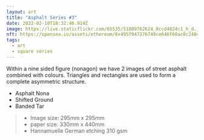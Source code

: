 ```yaml
---
layout: art
title: "Asphalt Series #3"
date: 2022-02-18T18:32:46.914Z
image: https://live.staticflickr.com/65535/51889762624_0ccd4824c1_h_d.jpg
nft: https://opensea.io/assets/ethereum/0x495f947276749ce646f68ac8c248420045cb7b5e/48162648330355413914028108631647327469322174667090404439099707898610434703364/
tags:
  - art
  - square series
---
```

Within a nine sided figure (nonagon) we have 2 images of street asphalt combined with colours. Triangles and rectangles are used to form a complete asymmetric structure.

* Asphalt Nona 
* Shifted Ground
* Banded Tar

> - Image size: 295mm x 295mm
> - paper size: 330mm x 440mm
> - Hannamuelle German etching 310 gsm 